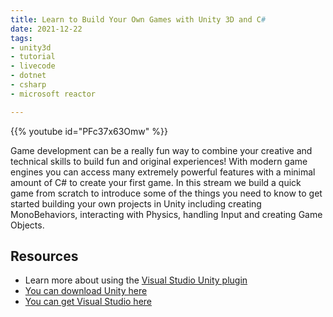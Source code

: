 ```yaml
---
title: Learn to Build Your Own Games with Unity 3D and C#
date: 2021-12-22
tags:
- unity3d
- tutorial
- livecode
- dotnet
- csharp
- microsoft reactor

---
```


{{% youtube id="PFc37x63Omw" %}}

Game development can be a really fun way to combine your creative and technical skills to build fun and original experiences! With modern game engines you can access many extremely powerful features with a minimal amount of C# to create your first game. In this stream we build a quick game from scratch to introduce some of the things you need to know to get started building your own projects in Unity including creating MonoBehaviors, interacting with Physics, handling Input and creating Game Objects.

## Resources

* Learn more about using the [Visual Studio Unity plugin](https://aka.ms/VSandUnity)
* [You can download Unity here](https://unity.com/)
* [You can get Visual Studio here](https://learn.microsoft.com/visualstudio/install/install-visual-studio?wt.mc_id=checkin_15010_webpage_reactor)